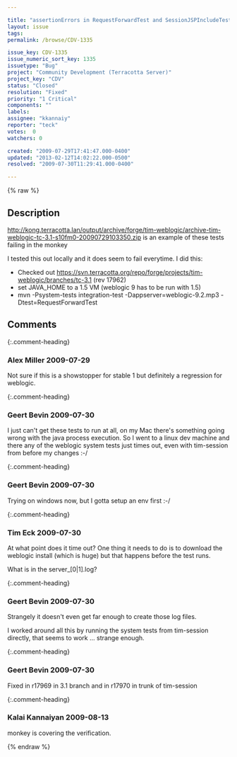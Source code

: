 ```yaml
---

title: "assertionErrors in RequestForwardTest and SessionJSPIncludeTest with weblogic"
layout: issue
tags: 
permalink: /browse/CDV-1335

issue_key: CDV-1335
issue_numeric_sort_key: 1335
issuetype: "Bug"
project: "Community Development (Terracotta Server)"
project_key: "CDV"
status: "Closed"
resolution: "Fixed"
priority: "1 Critical"
components: ""
labels: 
assignee: "kkannaiy"
reporter: "teck"
votes:  0
watchers: 0

created: "2009-07-29T17:41:47.000-0400"
updated: "2013-02-12T14:02:22.000-0500"
resolved: "2009-07-30T11:29:41.000-0400"

---
```




{% raw %}



## Description

<div markdown="1" class="description">

http://kong.terracotta.lan/output/archive/forge/tim-weblogic/archive-tim-weblogic-tc-3.1-s10fm0-20090729103350.zip is an example of these tests failing in the monkey

I tested this out locally and it does seem to fail everytime. I did this:

- Checked out https://svn.terracotta.org/repo/forge/projects/tim-weblogic/branches/tc-3.1 (rev 17962)
- set JAVA\_HOME to a 1.5 VM (weblogic 9 has to be run with 1.5)
- mvn -Psystem-tests integration-test -Dappserver=weblogic-9.2.mp3 -Dtest=RequestForwardTest



</div>

## Comments


{:.comment-heading}
### **Alex Miller** <span class="date">2009-07-29</span>

<div markdown="1" class="comment">

Not sure if this is a showstopper for stable 1 but definitely a regression for weblogic.

</div>


{:.comment-heading}
### **Geert Bevin** <span class="date">2009-07-30</span>

<div markdown="1" class="comment">

I just can't get these tests to run at all, on my Mac there's something going wrong with the java process execution. So I went to a linux dev machine and there any of the weblogic system tests just times out, even with tim-session from before my changes :-/

</div>


{:.comment-heading}
### **Geert Bevin** <span class="date">2009-07-30</span>

<div markdown="1" class="comment">

Trying on windows now, but I gotta setup an env first :-/

</div>


{:.comment-heading}
### **Tim Eck** <span class="date">2009-07-30</span>

<div markdown="1" class="comment">

At what point does it time out? One thing it needs to do is to download the weblogic install (which is huge) but that happens before the test runs.

What is in the server\_[0|1].log?
 

</div>


{:.comment-heading}
### **Geert Bevin** <span class="date">2009-07-30</span>

<div markdown="1" class="comment">

Strangely it doesn't even get far enough to create those log files.

I worked around all this by running the system tests from tim-session directly, that seems to work ... strange enough.

</div>


{:.comment-heading}
### **Geert Bevin** <span class="date">2009-07-30</span>

<div markdown="1" class="comment">

Fixed in r17969 in 3.1 branch
and in r17970 in trunk
of tim-session

</div>


{:.comment-heading}
### **Kalai Kannaiyan** <span class="date">2009-08-13</span>

<div markdown="1" class="comment">

monkey is covering the verification.

</div>



{% endraw %}
